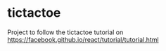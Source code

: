 # tictactoe

Project to follow the tictactoe tutorial on https://facebook.github.io/react/tutorial/tutorial.html
